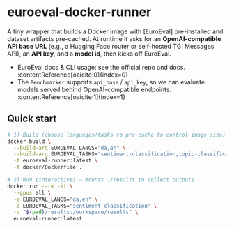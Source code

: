 # euroeval-docker-runner

A tiny wrapper that builds a Docker image with [EuroEval] pre-installed and dataset
artifacts pre-cached. At runtime it asks for an **OpenAI-compatible API base URL**
(e.g., a Hugging Face router or self-hosted TGI Messages API), an **API key**, and a
**model id**, then kicks off EuroEval.

- EuroEval docs & CLI usage: see the official repo and docs. :contentReference[oaicite:0]{index=0}
- The `Benchmarker` supports `api_base` / `api_key`, so we can evaluate models served
  behind OpenAI-compatible endpoints. :contentReference[oaicite:1]{index=1}

## Quick start

```bash
# 1) Build (choose languages/tasks to pre-cache to control image size)
docker build \
  --build-arg EUROEVAL_LANGS="da,en" \
  --build-arg EUROEVAL_TASKS="sentiment-classification,topic-classification" \
  -t euroeval-runner:latest \
  -f docker/Dockerfile .

# 2) Run (interactive) – mounts ./results to collect outputs
docker run --rm -it \
  --gpus all \
  -e EUROEVAL_LANGS="da,en" \
  -e EUROEVAL_TASKS="sentiment-classification" \
  -v "$(pwd)/results:/workspace/results" \
  euroeval-runner:latest
